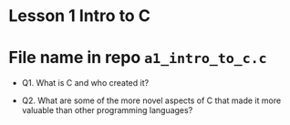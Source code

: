 # Lesson 1 Intro to C
# File name in repo `a1_intro_to_c.c`

- Q1. What is C and who created it?

- Q2. What are some of the more novel aspects of C that made it more valuable than other programming languages?
